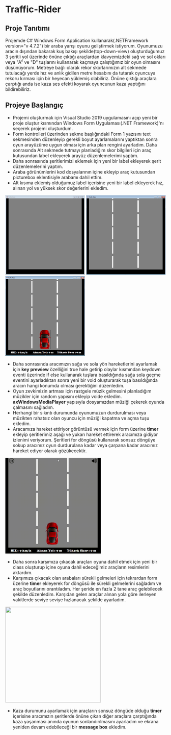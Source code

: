 # Traffic-Rider
## Proje Tanıtımı
Projemde C# Windows Form Application kullanarak(.NETFramework version="v  4.7.2") bir araba yarışı oyunu geliştirmek istiyorum. Oyunumuzu aracın dışından bakarak kuş bakışı şekilde(top-down-view) oluşturduğumuz 3 şeritli yol üzerinde önüne çıktığı araçlardan klavyemizdeki sağ ve sol okları veya "A" ve "D" tuşlarını kullanarak kaçmaya çalıştığımız bir oyun olmasını düşünüyorum. Metreye bağlı olarak rekor skorlarımızın alt sekmede tutulacağı yerde
hız ve anlık gidilen metre hesabını da tutarak oyuncuya rekoru kırması için bir heyecan yüklemiş olabiliriz. 
Önüne çıktığı araçlara çarptığı anda ise kaza ses efekti koyarak oyuncunun kaza yaptığını bildirebiliriz.

## Projeye Başlangıç
* Projemi oluşturmak için Visual Studio 2019 uygulamasını açıp yeni bir proje oluştur kısmından Windows Form Uygulaması(.NET Framework)'nı seçerek projemi oluşturdum.
* Form kontrolleri üzerinden sekme başlığındaki Form 1 yazısını text sekmesinden düzenleyip gerekli boyut ayarlamalarını yaptıktan sonra oyun arayüzüme uygun olması için arka plan rengini ayarladım. Daha sonrasında Alt sekmede tutmayı planladığım skor bilgileri için araç kutusundan label ekleyerek arayüz düzenlemelerimi yaptım.
* Daha sonrasında şeritlerimizi eklemek için yeni bir label ekleyerek şerit düzenlemelerini yaptım.
* Araba görünümlerini kod dosyalarının içine ekleyip araç kutusundan picturebox eklentisiyle arabamı dahil ettim.
* Alt kısıma eklemiş olduğumuz label içerisine yeni bir label ekleyerek hız, alınan yol ve yüksek skor değerlerini ekledim.

<img src="steps/step1.png" width="250" height="250"> <img src="steps/step2.png" width="250" height="250"> <img src="steps/step3.png" width="250" height="250">

* Daha sonrasında aracımızın sağa ve sola yön hareketlerini ayarlamak için **key prewiew** özelliğini true hale getirip olaylar kısmından keydown eventi üzerinde if else kullanarak tuşlara basıldığında sağa sola geçme eventini ayarladıktan sonra yeni bir void oluşturarak tuşa basıldığında aracın hangi konumda olması gerektiğini düzenledim.
* Oyun zevkimizin artması için rastgele müzik gelmesini planladığım müzikler için random yapısını ekleyip voide ekledim. **axWindowsMediaPlayer** yapısıyla dosyamızdan müziği çekerek oyunda çalmasını sağladım.
* Herhangi bir sıkıntı durumunda oyunumuzun durdurulması veya müzikten rahatsız olan oyuncu için müziği kapatma ve açma tuşu ekledim.
* Aracamıza hareket ettiriyor görüntüsü vermek için form üzerine **timer** ekleyip şeritlerimiz aşağı ve yukarı hareket ettirerek aracımıza gidiyor izlenimi veriyorum. Şeritleri for döngüsü kullanarak sonsuz döngüye sokup aracımız oyun durdurulana kadar veya çarpana kadar aracımız hareket ediyor olarak gözükecektir.
<img src="steps/arabagif.gif" width="300" height="300">

* Daha sonra karşımıza çıkacak araçları oyuna dahil etmek için yeni bir class oluşturup içine oyuna dahil edeceğimiz araçların resimlerini aktardım.
* Karşımıza çıkacak olan arabaları sürekli gelmeleri için tekrardan form üzerine **timer** ekleyerek for döngüsü ile sürekli gelmelerini sağladım ve araç boyutlarını orantıladım. Her şeride en fazla 2 tane araç gelebilecek şekilde düzenledim. Karşıdan gelen araçlar alınan yola göre ilerleyen vakitlerde seviye seviye hızlanacak şekilde ayarladım.
<img src="steps/aracgif.gif" width="300" height="300">

* Kaza durumunu ayarlamak için araçların sonsuz döngüde olduğu **timer** içerisine aracımızın şeritlerde önüne çıkan diğer araçlara çarptığında kaza yaşanması anında oyunun sonlandırılmasını ayarladım ve ekrana yeniden devam edebileceği bir **message box** ekledim.
